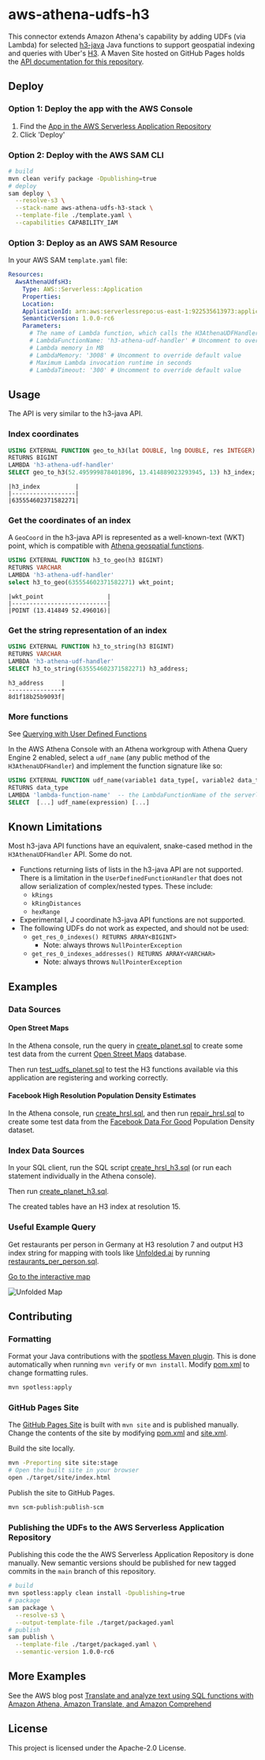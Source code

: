 # aws-athena-udfs-h3

This connector extends Amazon Athena's capability by adding UDFs (via Lambda) for selected [h3-java](https://github.com/uber/h3-java) Java functions to support geospatial indexing and queries with Uber's [H3](https://h3geo.org/). A Maven Site hosted on GitHub Pages holds the [API documentation for this repository](https://daniel-cortez-stevenson.github.io/aws-athena-udfs-h3/).

## Deploy

### Option 1: Deploy the app with the AWS Console

1. Find the [App in the AWS Serverless Application Repository](https://console.aws.amazon.com/lambda/home?region=us-east-1#/create/app?applicationId=arn:aws:serverlessrepo:us-east-1:922535613973:applications/aws-athena-udfs-h3)
2. Click 'Deploy'

### Option 2: Deploy with the AWS SAM CLI

```bash
# build
mvn clean verify package -Dpublishing=true
# deploy
sam deploy \
  --resolve-s3 \
  --stack-name aws-athena-udfs-h3-stack \
  --template-file ./template.yaml \
  --capabilities CAPABILITY_IAM
```

### Option 3: Deploy as an AWS SAM Resource

In your AWS SAM `template.yaml` file:

```yaml
Resources:
  AwsAthenaUdfsH3:
    Type: AWS::Serverless::Application
    Properties:
    Location:
    ApplicationId: arn:aws:serverlessrepo:us-east-1:922535613973:applications/aws-athena-udfs-h3
    SemanticVersion: 1.0.0-rc6
    Parameters:
      # The name of Lambda function, which calls the H3AthenaUDFHandler
      # LambdaFunctionName: 'h3-athena-udf-handler' # Uncomment to override default value
      # Lambda memory in MB
      # LambdaMemory: '3008' # Uncomment to override default value
      # Maximum Lambda invocation runtime in seconds
      # LambdaTimeout: '300' # Uncomment to override default value
```

## Usage

The API is very similar to the h3-java API.

### Index coordinates

```sql
USING EXTERNAL FUNCTION geo_to_h3(lat DOUBLE, lng DOUBLE, res INTEGER)
RETURNS BIGINT
LAMBDA 'h3-athena-udf-handler'
SELECT geo_to_h3(52.495999878401896, 13.414889023293945, 13) h3_index;
```

```text
|h3_index          |
|------------------|
|635554602371582271|
```

### Get the coordinates of an index

A `GeoCoord` in the h3-java API is represented as a well-known-text (WKT) point, which is compatible with [Athena geospatial functions](https://docs.aws.amazon.com/athena/latest/ug/geospatial-functions-list-v2.html).

```sql
USING EXTERNAL FUNCTION h3_to_geo(h3 BIGINT)
RETURNS VARCHAR
LAMBDA 'h3-athena-udf-handler'
select h3_to_geo(635554602371582271) wkt_point;
```

```text
|wkt_point                  |
|---------------------------|
|POINT (13.414849 52.496016)|
```

### Get the string representation of an index

```sql
USING EXTERNAL FUNCTION h3_to_string(h3 BIGINT)
RETURNS VARCHAR
LAMBDA 'h3-athena-udf-handler'
SELECT h3_to_string(635554602371582271) h3_address;
```

```text
h3_address     |
---------------+
8d1f18b25b9093f|
```

### More functions

See [Querying with User Defined Functions](https://docs.aws.amazon.com/athena/latest/ug/querying-udf.html)

In the AWS Athena Console with an Athena workgroup with Athena Query Engine 2 enabled, select a `udf_name` (any public method of the `H3AthenaUDFHandler`) and implement the function signature like so:

```sql
USING EXTERNAL FUNCTION udf_name(variable1 data_type[, variable2 data_type][,...])
RETURNS data_type
LAMBDA 'lambda-function-name'  -- the LambdaFunctionName of the serverless app.
SELECT  [...] udf_name(expression) [...]
```

## Known Limitations

Most h3-java API functions have an equivalent, snake-cased method in the `H3AthenaUDFHandler` API. Some do not.

- Functions returning lists of lists in the h3-java API are not supported. There is a limitation in the `UserDefinedFunctionHandler` that does not allow serialization of complex/nested types. These include:
  - `kRings`
  - `kRingDistances`
  - `hexRange`
- Experimental I, J coordinate h3-java API functions are not supported.
- The following UDFs do not work as expected, and should not be used:
  - `get_res_0_indexes() RETURNS ARRAY<BIGINT>`
    - Note: always throws `NullPointerException`
  - `get_res_0_indexes_addresses() RETURNS ARRAY<VARCHAR>`
    - Note: always throws `NullPointerException`

## Examples

### Data Sources

#### Open Street Maps

In the Athena console, run the query in [create_planet.sql](./src/main/resources/sql/create_planet.sql) to create some test data from the current [Open Street Maps](https://registry.opendata.aws/osm/) database.

Then run [test_udfs_planet.sql](./src/main/resources/sql/test_udfs_planet.sql) to test the H3 functions available via this application are registering and working correctly.

#### Facebook High Resolution Population Density Estimates

In the Athena console, run [create_hrsl.sql](./src/main/resources/sql/create_hrsl.sql), and then run [repair_hrsl.sql](./src/main/resources/sql/repair_hrsl.sql) to create some test data from the [Facebook Data For Good](https://dataforgood.fb.com/tools/population-density-maps/) Population Density dataset.

### Index Data Sources

In your SQL client, run the SQL script [create_hrsl_h3.sql](./src/main/resources/sql/create_hrsl_h3.sql) (or run each statement individually in the Athena console).

Then run [create_planet_h3.sql](./src/main/resources/sql/create_planet_h3.sql).

The created tables have an H3 index at resolution 15.

### Useful Example Query

Get restaurants per person in Germany at H3 resolution 7 and output H3 index string for mapping with tools like [Unfolded.ai](https://www.unfolded.ai) by running [restaurants_per_person.sql](./src/main/resources/sql/restaurants_per_person.sql).

[Go to the interactive map](https://studio.unfolded.ai/public/262d3af7-0857-4cb7-b134-f894558f9657/embed)

![Unfolded Map](./unfolded.png)

## Contributing

### Formatting

Format your Java contributions with the [spotless Maven plugin](https://github.com/diffplug/spotless/blob/main/plugin-maven/README.md). This is done automatically when running `mvn verify` or `mvn install`. Modify [pom.xml](./pom.xml) to change formatting rules.

```bash
mvn spotless:apply
```

### GitHub Pages Site

The [GitHub Pages Site](https://daniel-cortez-stevenson.github.io/aws-athena-udfs-h3/) is built with `mvn site` and is published manually. Change the contents of the site by modifying [pom.xml](./pom.xml) and [site.xml](site.xml).

Build the site locally.

```bash
mvn -Preporting site site:stage
# Open the built site in your browser
open ./target/site/index.html
```

Publish the site to GitHub Pages.

```bash
mvn scm-publish:publish-scm
```

### Publishing the UDFs to the AWS Serverless Application Repository

Publishing this code the the AWS Serverless Application Repository is done manually. New semantic versions should be published for new tagged commits in the `main` branch of this repository.

```bash
# build
mvn spotless:apply clean install -Dpublishing=true
# package
sam package \
  --resolve-s3 \
  --output-template-file ./target/packaged.yaml
# publish
sam publish \
  --template-file ./target/packaged.yaml \
  --semantic-version 1.0.0-rc6
```

## More Examples

See the AWS blog post [Translate and analyze text using SQL functions with Amazon Athena, Amazon Translate, and Amazon Comprehend](https://aws.amazon.com/blogs/machine-learning/translate-and-analyze-text-using-sql-functions-with-amazon-athena-amazon-translate-and-amazon-comprehend/)

## License

This project is licensed under the Apache-2.0 License.
